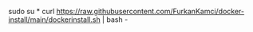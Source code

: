 
sudo su
*
curl https://raw.githubusercontent.com/FurkanKamci/docker-install/main/dockerinstall.sh | bash -
